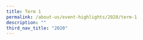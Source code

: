 ```yaml
---
title: Term 1
permalink: /about-us/event-highlights/2020/term-1
description: ""
third_nav_title: "2020"
---
```

